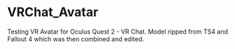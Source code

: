 # VRChat_Avatar
 Testing VR Avatar for Oculus Quest 2 - VR Chat. Model ripped from TS4 and Fallout 4 which was then combined and edited. 

